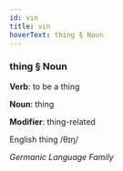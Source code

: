 ```yaml
---
id: vın
title: vın
hoverText: thing § Noun
---
```


### thing § Noun

**Verb**: to be a thing

**Noun**: thing

**Modifier**: thing-related

English thing /θɪŋ/

*Germanic Language Family*